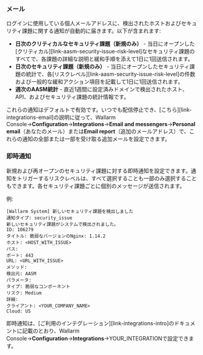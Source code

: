 ### メール

ログインに使用している個人メールアドレスに、検出されたホストおよびセキュリティ課題に関する通知が自動的に届きます。以下が含まれます:

* **日次のクリティカルなセキュリティ課題（新規のみ）** - 当日にオープンした[クリティカル][link-aasm-security-issue-risk-level]なセキュリティ課題のすべてで、各課題の詳細な説明と緩和手順を添えて1日に1回送信されます。
* **日次のセキュリティ課題（新規のみ）** - 当日にオープンしたセキュリティ課題の統計で、各[リスクレベル][link-aasm-security-issue-risk-level]の件数および一般的な緩和アクション項目を記載して1日に1回送信されます。
* **週次のAASM統計** - 直近1週間に設定済みドメインで検出されたホスト、API、およびセキュリティ課題の統計情報です。

これらの通知はデフォルトで有効です。いつでも配信停止でき、[こちら][link-integrations-email]の説明に従って、Wallarm Console→**Configuration**→**Integrations**→**Email and messengers**→**Personal email**（あなたのメール）または**Email report**（追加のメールアドレス）で、これらの通知の全部または一部を受け取る追加メールを設定できます。

### 即時通知

新規および再オープンのセキュリティ課題に対する即時通知を設定できます。通知をトリガーするリスクレベルは、すべて選択することも一部のみ選択することもできます。各セキュリティ課題ごとに個別のメッセージが送信されます。

例:

```
[Wallarm System] 新しいセキュリティ課題を検出しました
通知タイプ: security_issue
新しいセキュリティ課題がシステムで検出されました。
ID: 106279
タイトル: 脆弱なバージョンのNginx: 1.14.2
ホスト: <HOST_WITH_ISSUE>
パス:
ポート: 443
URL: <URL_WITH_ISSUE>
メソッド:
検出元: AASM
パラメータ:
タイプ: 脆弱なコンポーネント
リスク: Medium
詳細: 
クライアント: <YOUR_COMPANY_NAME>
Cloud: US
```

即時通知は、[ご利用のインテグレーション][link-integrations-intro]のドキュメントに記載のとおり、Wallarm Console→**Configuration**→**Integrations**→YOUR_INTEGRATIONで設定できます。